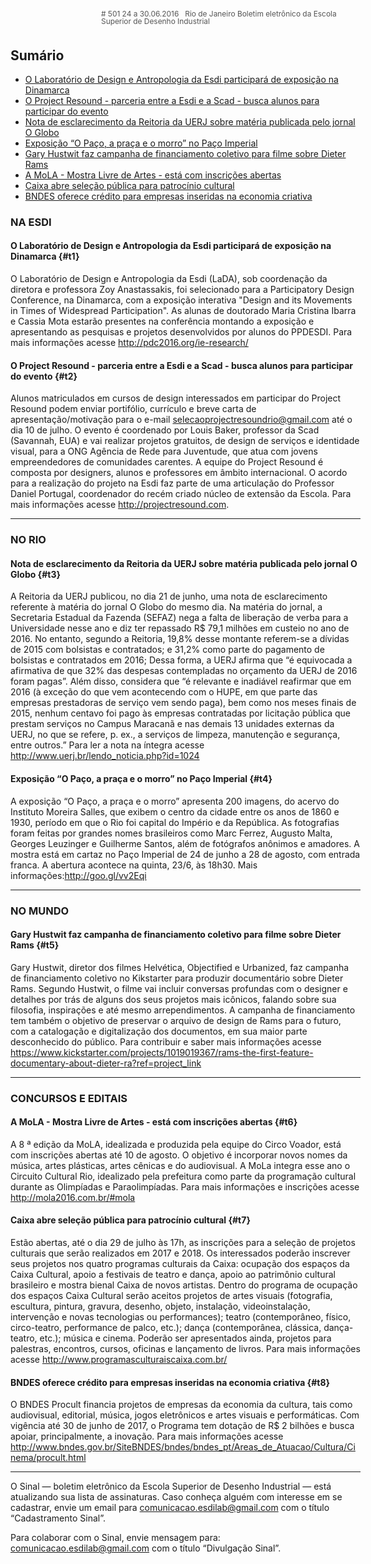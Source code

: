 <!--
---
title: sinal 501 - Esdi
-->
<div style="width:40em;max-width: 40em;margin: 0 auto;" markdown=1>

<div style="background:url(img/selo.png) no-repeat;line-height:1em;font-size:0.85em;font-weight:normal;color:#555;padding: 0 0 0 145px;margin:0 0 3em 0;" markdown="1">
# 501
24 a 30.06.2016   Rio de Janeiro   
Boletim eletrônico da Escola Superior de Desenho Industrial
</div>


## Sumário

  * [O Laboratório de Design e Antropologia da Esdi participará de exposição na Dinamarca](#t1)
  * [O Project Resound - parceria entre a Esdi e a Scad - busca alunos para participar do evento](#t2)
  * [Nota de esclarecimento da Reitoria da UERJ sobre matéria publicada pelo jornal O Globo](#t3)
  * [Exposição “O Paço, a praça e o morro” no Paço Imperial ](#t4)
  * [Gary Hustwit faz campanha de financiamento coletivo para filme sobre Dieter Rams](#t5)
  * [A MoLA - Mostra Livre de Artes - está com inscrições abertas](#t6)
  * [Caixa abre seleção pública para patrocínio cultural](#t7)
  * [BNDES oferece crédito para empresas inseridas na economia criativa](#t8)
 

### NA ESDI


#### O Laboratório de Design e Antropologia da Esdi participará de exposição na Dinamarca {#t1}

O Laboratório de Design e Antropologia da Esdi (LaDA), sob coordenação da diretora e professora Zoy Anastassakis, foi selecionado para a Participatory Design Conference, na Dinamarca, com a exposição interativa "Design and its Movements in Times of Widespread Participation". As alunas de doutorado Maria Cristina Ibarra e Cassia Mota estarão presentes na conferência montando a exposição e apresentando as pesquisas e projetos desenvolvidos por alunos do PPDESDI. Para mais informações acesse http://pdc2016.org/ie-research/ 

#### O Project Resound - parceria entre a Esdi e a Scad - busca alunos para participar do evento {#t2}

Alunos matriculados em cursos de design interessados em participar do Project Resound podem enviar portifólio, currículo e breve carta de apresentação/motivação para o e-mail selecaoprojectresoundrio@gmail.com até o dia 10 de julho. O evento é coordenado por Louis Baker, professor da Scad (Savannah, EUA) e vai realizar projetos gratuitos, de design de serviços e identidade visual, para a ONG Agência de Rede para Juventude, que atua com jovens empreendedores de comunidades carentes. A equipe do Project Resound é composta por designers, alunos e professores em âmbito internacional. O acordo para a realização do projeto na Esdi faz parte de uma articulação do Professor Daniel Portugal, coordenador do recém criado núcleo de extensão da Escola. Para mais informações acesse http://projectresound.com.


---

### NO RIO 


#### Nota de esclarecimento da Reitoria da UERJ sobre matéria publicada pelo jornal O Globo {#t3}

A Reitoria da UERJ publicou, no dia 21 de junho, uma nota de esclarecimento referente à matéria do jornal O Globo do mesmo dia. Na matéria do jornal, a Secretaria Estadual da Fazenda (SEFAZ) nega a falta de liberação de verba para a Universidade nesse ano e diz ter repassado R$ 79,1 milhões em custeio no ano de 2016. No entanto, segundo a Reitoria, 19,8% desse montante referem-se a dívidas de 2015 com bolsistas e contratados; e 31,2% como parte do pagamento de bolsistas e contratados em 2016;  Dessa forma, a UERJ afirma que “é equivocada a afirmativa de que 32% das despesas contempladas no orçamento da UERJ de 2016 foram pagas”. Além disso, considera que “é relevante e inadiável reafirmar que em 2016 (à exceção do que vem acontecendo com o HUPE, em que parte das empresas prestadoras de serviço vem sendo paga), bem como nos meses finais de 2015, nenhum centavo foi pago às empresas contratadas por licitação pública que prestam serviços no Campus Maracanã e nas demais 13 unidades externas da UERJ, no que se refere, p. ex., a serviços de limpeza, manutenção e segurança, entre outros.” Para ler a nota na íntegra acesse http://www.uerj.br/lendo_noticia.php?id=1024 


#### Exposição “O Paço, a praça e o morro” no Paço Imperial {#t4}

A exposição “O Paço, a praça e o morro” apresenta 200 imagens, do acervo do Instituto Moreira Salles, que exibem o centro da cidade entre os anos de 1860 e 1930, período em que o Rio foi capital do Império e da República. As fotografias foram feitas por grandes nomes brasileiros como Marc Ferrez, Augusto Malta, Georges Leuzinger e Guilherme Santos, além de fotógrafos anônimos e amadores. A mostra está em cartaz no Paço Imperial de 24 de junho a 28 de agosto, com entrada franca. A abertura acontece na quinta, 23/6, às 18h30. Mais informações:http://goo.gl/vv2Eqi 


---

### NO MUNDO


#### Gary Hustwit faz campanha de financiamento coletivo para filme sobre Dieter Rams {#t5} 

Gary Hustwit, diretor dos filmes Helvética, Objectified e Urbanized, faz campanha de financiamento coletivo no Kikstarter para produzir documentário sobre Dieter Rams. Segundo Hustwit, o filme vai incluir conversas profundas com o designer e detalhes por trás de alguns dos seus projetos mais icônicos, falando sobre sua filosofia, inspirações e até mesmo arrependimentos. A campanha de financiamento tem também o objetivo de preservar o arquivo de design de Rams para o futuro, com a catalogação e digitalização dos documentos, em sua maior parte desconhecido do público. Para contribuir e saber mais informações acesse https://www.kickstarter.com/projects/1019019367/rams-the-first-feature-documentary-about-dieter-ra?ref=project_link 


---

### CONCURSOS E EDITAIS

#### A MoLA - Mostra Livre de Artes - está com inscrições abertas {#t6}

A 8 ª edição da MoLA, idealizada e produzida pela equipe do Circo Voador, está com inscrições abertas até 10 de agosto. O objetivo é incorporar novos nomes da música, artes plásticas, artes cênicas e do audiovisual. A MoLa integra esse ano o Circuito Cultural Rio, idealizado pela prefeitura como parte da programação cultural durante as Olimpíadas e Paraolimpíadas. Para mais informações e inscrições acesse http://mola2016.com.br/#mola 


#### Caixa abre seleção pública para patrocínio cultural {#t7}

Estão abertas, até o dia 29 de julho às 17h, as inscrições para a seleção de projetos culturais que serão realizados em 2017 e 2018. Os interessados poderão inscrever seus projetos nos quatro programas culturais da Caixa: ocupação dos espaços da Caixa Cultural, apoio a festivais de teatro e dança, apoio ao patrimônio cultural brasileiro e mostra bienal Caixa de novos artistas. Dentro do programa de ocupação dos espaços Caixa Cultural serão aceitos projetos de artes visuais (fotografia, escultura, pintura, gravura, desenho, objeto, instalação, videoinstalação, intervenção e novas tecnologias ou performances); teatro (contemporâneo, físico, circo-teatro, performance de palco, etc.); dança (contemporânea, clássica, dança-teatro, etc.); música e cinema. Poderão ser apresentados ainda, projetos para palestras, encontros, cursos, oficinas e lançamento de livros. Para mais informações acesse http://www.programasculturaiscaixa.com.br/ 


#### BNDES oferece crédito para empresas inseridas na economia criativa {#t8}

O BNDES Procult financia projetos de empresas da economia da cultura, tais como audiovisual, editorial, música, jogos eletrônicos e artes visuais e performáticas. Com vigência até 30 de junho de 2017, o Programa tem dotação de R$ 2 bilhões e busca apoiar, principalmente, a inovação. Para mais informações acesse http://www.bndes.gov.br/SiteBNDES/bndes/bndes_pt/Areas_de_Atuacao/Cultura/Cinema/procult.html 


- - -

O Sinal — boletim eletrônico da Escola Superior de Desenho Industrial — está atualizando sua lista de assinaturas. Caso conheça alguém com interesse em se cadastrar, envie um email para comunicacao.esdilab@gmail.com com o título “Cadastramento Sinal”. 

Para colaborar com o Sinal, envie mensagem para: comunicacao.esdilab@gmail.com com o título “Divulgação Sinal”.

</div>

<img src="img/selo.png" style="display:none;opacity:0;width:0;height:0;" />
